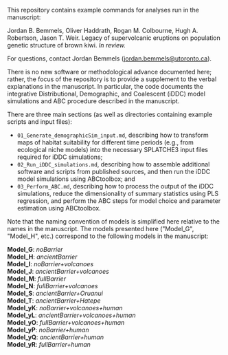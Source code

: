 This repository contains example commands for analyses run in the manuscript:

Jordan B. Bemmels, Oliver Haddrath, Rogan M. Colbourne, Hugh A. Robertson, Jason T. Weir. Legacy of supervolcanic eruptions on population genetic structure of brown kiwi. *In review.*

For questions, contact Jordan Bemmels (jordan.bemmels@utoronto.ca).

There is no new software or methodological advance documented here; rather, the focus of the repository is to provide a supplement to the verbal explanations in the manuscript. In particular, the code documents the integrative Distributional, Demographic, and Coalescent (iDDC) model simulations and ABC procedure described in the manuscript.

There are three main sections (as well as directories containing example scripts and input files):

- ```01_Generate_demographicSim_input.md```, describing how to transform maps of habitat suitability for different time periods (e.g., from ecological niche models) into the necessary SPLATCHE3 input files required for iDDC simulations;
- ```02_Run_iDDC_simulations.md```, describing how to assemble additional software and scripts from published sources, and then run the iDDC model simulations using ABCtoolbox; and
- ```03_Perform_ABC.md```, describing how to process the output of the iDDC simulations, reduce the dimensionality of summary statistics using PLS regression, and perform the ABC steps for model choice and parameter estimation using ABCtoolbox.

Note that the naming convention of models is simplified here relative to the names in the manuscript. The models presented here ("Model_G", "Model_H", etc.) correspond to the following models in the manuscript:

**Model_G**: *noBarrier*</br>
**Model_H**: *ancientBarrier*</br>
**Model_I**: *noBarrier+volcanoes*</br>
**Model_J**: *ancientBarrier+volcanoes*</br>
**Model_M**: *fullBarrier*</br>
**Model_N**: *fullBarrier+volcanoes*</br>
**Model_S**: *ancientBarrier+Oruanui*</br>
**Model_T**: *ancientBarrier+Hatepe*</br>
**Model_yK**: *noBarrier+volcanoes+human*</br>
**Model_yL**: *ancientBarrier+volcanoes+human*</br>
**Model_yO**: *fullBarrier+volcanoes+human*</br>
**Model_yP**: *noBarrier+human*</br>
**Model_yQ**: *ancientBarrier+human*</br>
**Model_yR**: *fullBarrier+human*
